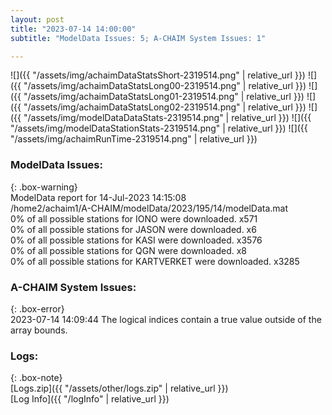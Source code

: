 ```yaml
---
layout: post
title: "2023-07-14 14:00:00"
subtitle: "ModelData Issues: 5; A-CHAIM System Issues: 1"

---
```


![]({{ "/assets/img/achaimDataStatsShort-2319514.png" | relative_url }})
![]({{ "/assets/img/achaimDataStatsLong00-2319514.png" | relative_url }})
![]({{ "/assets/img/achaimDataStatsLong01-2319514.png" | relative_url }})
![]({{ "/assets/img/achaimDataStatsLong02-2319514.png" | relative_url }})
![]({{ "/assets/img/modelDataDataStats-2319514.png" | relative_url }})
![]({{ "/assets/img/modelDataStationStats-2319514.png" | relative_url }})
![]({{ "/assets/img/achaimRunTime-2319514.png" | relative_url }})


### ModelData Issues:  
  
{: .box-warning}  
 ModelData report for 14-Jul-2023 14:15:08   
 /home2/achaim1/A-CHAIM/modelData/2023/195/14/modelData.mat   
 0% of all possible stations for IONO were downloaded. x571   
 0% of all possible stations for JASON were downloaded. x6   
 0% of all possible stations for KASI were downloaded. x3576   
 0% of all possible stations for QGN were downloaded. x8   
 0% of all possible stations for KARTVERKET were downloaded. x3285   
  
### A-CHAIM System Issues:  
  
{: .box-error}  
2023-07-14 14:09:44 The logical indices contain a true value outside of the array bounds.  

### Logs:  
  
{: .box-note}  
[Logs.zip]({{ "/assets/other/logs.zip" | relative_url }})  
[Log Info]({{ "/logInfo" | relative_url }})  
